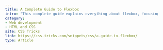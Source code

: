 ```yaml
---
title: A Complete Guide to Flexbox
intro: "This complete guide explains everything about flexbox, focusing on all the different possible properties for the parent element (the flex container) and the child elements (the flex items)."
category:
- Web development
- HTML and CSS
site: CSS Tricks
link: https://css-tricks.com/snippets/css/a-guide-to-flexbox/
type: Article
---
```

